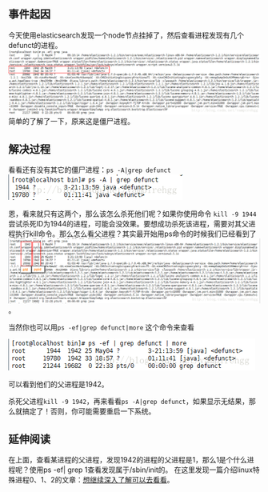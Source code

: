 ## 事件起因
今天使用elasticsearch发现一个node节点挂掉了，然后查看进程发现有几个defunct的进程。
![](https://github.com/DimonHo/DH_Note/blob/master/linux/images/image0001.png)
简单的了解了一下，原来这是僵尸进程。

## 解决过程
看看还有没有其它的僵尸进程：`ps -A|grep defunct`  
![](https://github.com/DimonHo/DH_Note/blob/master/linux/images/image0002.png)  

恩，看来就只有这两个，那么该怎么杀死他们呢？如果你使用命令 `kill -9 1944` 尝试杀死ID为1944的进程，可能会没效果。要想成功杀死该进程，需要对其父进程执行kill命令。那么怎么看父进程？其实最开始用ps命令的时候我们已经看到了  
![](https://github.com/DimonHo/DH_Note/blob/master/linux/images/image0003.png)。  

当然你也可以用`ps -ef|grep defunct|more` 这个命令来查看  

![](https://github.com/DimonHo/DH_Note/blob/master/linux/images/image0004.png)  

可以看到他们的父进程是1942。  

杀死父进程`kill -9 1942`，再来看看`ps -A|grep defunct`，如果显示无结果，那么就搞定了！否则，你可能需要重启一下系统。

## 延伸阅读
在上面，查看某进程的父进程，发现1942的进程的父进程是1，那么1是个什么进程呢？使用ps -ef| grep 1查看发现属于/sbin/init的。
在这里发现一篇介绍linux特殊进程0、1、2的文章：[想继续深入了解可以去看看](http://blog.csdn.net/gatieme/article/details/51566690)。
